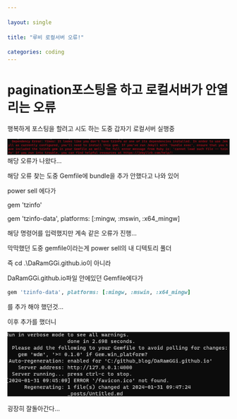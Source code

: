 ```yaml
---

layout: single

title: "루비 로컬서버 오류!"

categories: coding
---
```

# pagination포스팅을 하고 로컬서버가 안열리는 오류

행복하게 포스팅을 할려고 시도 하는 도중 갑자기 로컬서버 실행중

![image-20240131094946799](../images/2024-01-31-error/image-20240131094946799.png)
해당 오류가 나왔다...

해당 오류 찾는 도중 Gemfile에 bundle을 추가 안했다고 나와 있어

power sell 에다가 

gem 'tzinfo'

 gem 'tzinfo-data', platforms: [:mingw, :mswin, :x64_mingw]

해당 명령어를 입력했지만 계속 같은 오류가 진행...



막막했던 도중 gemfile이라는게 power sell의 내 디텍토리 풀더

즉 cd .\DaRamGGi.github.io이 아니라

DaRamGGi.github.io파일 안에있던 Gemfile에다가

~~~ruby
gem 'tzinfo-data', platforms: [:mingw, :mswin, :x64_mingw]
~~~

를 추가 해야 했던것...



이후 추가를 했더니

![image-20240131095507712](../images/2024-01-31-error/image-20240131095507712.png)

굉장히 잘돌아간다...



